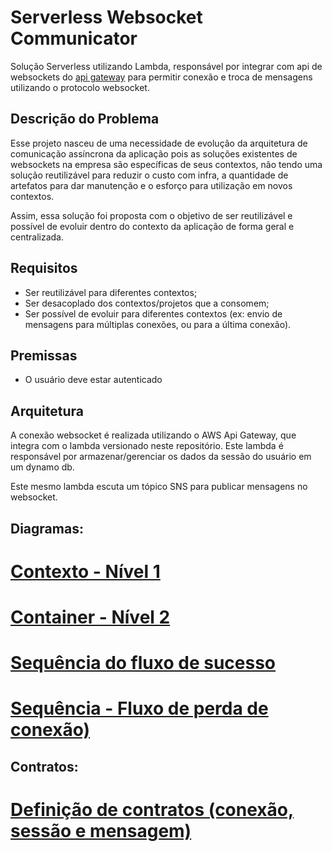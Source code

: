 # Serverless Websocket Communicator

Solução Serverless utilizando Lambda, responsável por integrar com api de websockets do [api gateway](https://docs.aws.amazon.com/apigateway/latest/developerguide/apigateway-websocket-api-overview.html) para permitir conexão e troca de mensagens utilizando o protocolo websocket.

## Descrição do Problema

Esse projeto nasceu de uma necessidade de evolução da arquitetura de comunicação assíncrona da aplicação pois as soluções existentes de websockets na empresa são específicas de seus contextos, não tendo uma solução reutilizável para reduzir o custo com infra, a quantidade de artefatos para dar manutenção e o esforço para utilização em novos contextos.

Assim, essa solução foi proposta com o objetivo de ser reutilizável e possível de evoluir dentro do contexto da aplicação de forma geral e centralizada.

                                                                                                      
## Requisitos

 - Ser reutilizável para diferentes contextos;
 - Ser desacoplado dos contextos/projetos que a consomem;
 - Ser possível de evoluir para diferentes contextos (ex: envio de mensagens para múltiplas conexões, ou para a última conexão).

## Premissas

 - O usuário deve estar autenticado

## Arquitetura

A conexão websocket é realizada utilizando o AWS Api Gateway, que integra com o lambda versionado neste repositório. Este lambda é responsável por armazenar/gerenciar os dados da sessão do usuário em um dynamo db.

Este mesmo lambda escuta um tópico SNS para publicar mensagens no websocket.

## Diagramas:

# [Contexto - Nível 1](./diagrams/context-architectural-diagram.md)
# [Container - Nível 2](./diagrams/container-architectural-diagram.md)
# [Sequência do fluxo de sucesso](./diagrams/success-flow-sequence-diagram.md)
# [Sequência - Fluxo de perda de conexão)](./diagrams/lost-connection-flow-sequence-diagram.md)


## Contratos:

# [Definição de contratos (conexão, sessão e mensagem)](./contracts-definition.md)
